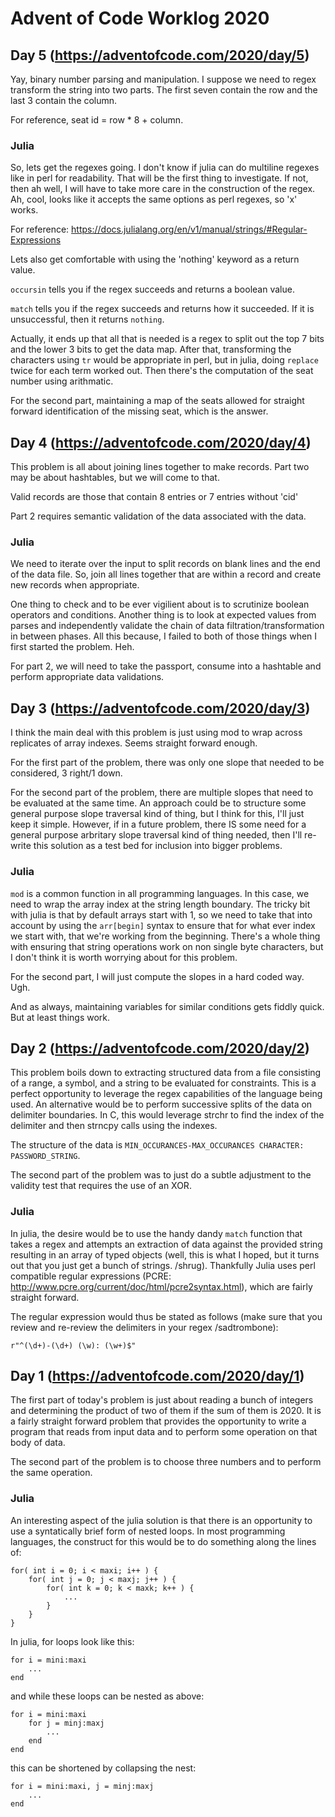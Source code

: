 # Advent of Code Worklog 2020

## Day 5 (https://adventofcode.com/2020/day/5)

Yay, binary number parsing and manipulation.  I suppose we need to regex transform the string into two parts.  The first seven contain the row and the last 3 contain the column.

For reference, seat id = row * 8 + column.

### Julia

So, lets get the regexes going.  I don't know if julia can do multiline regexes like in perl for readability.  That will be the first thing to investigate.  If not, then ah well, I will have to take more care in the construction of the regex.  Ah, cool, looks like it accepts the same options as perl regexes, so 'x' works.

For reference: https://docs.julialang.org/en/v1/manual/strings/#Regular-Expressions

Lets also get comfortable with using the 'nothing' keyword as a return value.

`occursin` tells you if the regex succeeds and returns a boolean value.

`match` tells you if the regex succeeds and returns how it succeeded.  If it is unsuccessful, then it returns ```nothing```.

Actually, it ends up that all that is needed is a regex to split out the top 7 bits and the lower 3 bits to get the data map.  After that, transforming the characters using `tr` would be appropriate in perl, but in julia, doing `replace` twice for each term worked out.  Then there's the computation of the seat number using arithmatic.

For the second part, maintaining a map of the seats allowed for straight forward identification of the missing seat, which is the answer.

## Day 4 (https://adventofcode.com/2020/day/4)

This problem is all about joining lines together to make records.  Part two may be about hashtables, but we will come to that.

Valid records are those that contain 8 entries or 7 entries without 'cid'

Part 2 requires semantic validation of the data associated with the data.

### Julia

We need to iterate over the input to split records on blank lines and the end of the data file.  So, join all lines together that are within a record and create new records when appropriate.

One thing to check and to be ever vigilient about is to scrutinize boolean operators and conditions.  Another thing is to look at expected values from parses and independently validate the chain of data filtration/transformation in between phases.  All this because, I failed to both of those things when I first started the problem.  Heh.

For part 2, we will need to take the passport, consume into a hashtable and perform appropriate data validations.

## Day 3 (https://adventofcode.com/2020/day/3)

I think the main deal with this problem is just using mod to wrap across replicates of array indexes.  Seems straight forward enough.

For the first part of the problem, there was only one slope that needed to be considered, 3 right/1 down.

For the second part of the problem, there are multiple slopes that need to be evaluated at the same time.  An approach could be to structure some general purpose slope traversal kind of thing, but I think for this, I'll just keep it simple.  However, if in a future problem, there IS some need for a general purpose arbritary slope traversal kind of thing needed, then I'll re-write this solution as a test bed for inclusion into bigger problems.

### Julia

`mod` is a common function in all programming languages.  In this case, we need to wrap the array index at the string length boundary.  The tricky bit with julia is that by default arrays start with 1, so we need to take that into account by using the `arr[begin]` syntax to ensure that for what ever index we start with, that we're working from the beginning.  There's a whole thing with ensuring that string operations work on non single byte characters, but I don't think it is worth worrying about for this problem.

For the second part, I will just compute the slopes in a hard coded way.  Ugh.

And as always, maintaining variables for similar conditions gets fiddly quick.  But at least things work.

## Day 2 (https://adventofcode.com/2020/day/2)

This problem boils down to extracting structured data from a file consisting of a range, a symbol, and a string to be evaluated for constraints.  This is a perfect opportunity to leverage the regex capabilities of the language being used.  An alternative would be to perform successive splits of the data on delimiter boundaries.  In C, this would leverage strchr to find the index of the delimiter and then strncpy calls using the indexes.

The structure of the data is `MIN_OCCURANCES-MAX_OCCURANCES CHARACTER: PASSWORD_STRING`.

The second part of the problem was to just do a subtle adjustment to the validity test that requires the use of an XOR.

### Julia

In julia, the desire would be to use the handy dandy `match` function that takes a regex and attempts an extraction of data against the provided string resulting in an array of typed objects (well, this is what I hoped, but it turns out that you just get a bunch of strings.  /shrug).  Thankfully Julia uses perl compatible regular expressions (PCRE: http://www.pcre.org/current/doc/html/pcre2syntax.html), which are fairly straight forward.

The regular expression would thus be stated as follows (make sure that you review and re-review the delimiters in your regex /sadtrombone):

```
r"^(\d+)-(\d+) (\w): (\w+)$"
```


## Day 1 (https://adventofcode.com/2020/day/1)

The first part of today's problem is just about reading a bunch of integers and determining the product of two of them if the sum of them is 2020.  It is a fairly straight forward problem that provides the opportunity to write a program that reads from input data and to perform some operation on that body of data.

The second part of the problem is to choose three numbers and to perform the same operation.

### Julia

An interesting aspect of the julia solution is that there is an opportunity to use a syntatically brief form of nested loops.  In most programming languages, the construct for this would be to do something along the lines of:

```
for( int i = 0; i < maxi; i++ ) {
	for( int j = 0; j < maxj; j++ ) {
		for( int k = 0; k < maxk; k++ ) {
			...
		}
	}
}
```

In julia, for loops look like this:

```
for i = mini:maxi
	...
end
```

and while these loops can be nested as above:

```
for i = mini:maxi
	for j = minj:maxj
		...
	end
end
```

this can be shortened by collapsing the nest:

```
for i = mini:maxi, j = minj:maxj
	...
end
```
